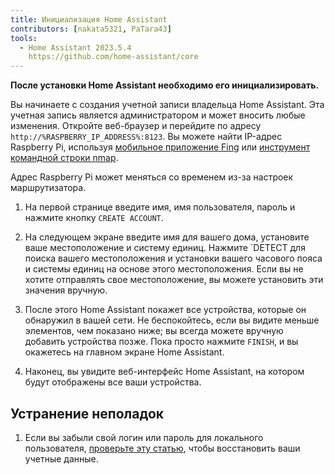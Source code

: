 ```yaml
---
title: Инициализация Home Assistant
contributors: [nakata5321, PaTara43]
tools:
  - Home Assistant 2023.5.4
    https://github.com/home-assistant/core
---
```


**После установки Home Assistant необходимо его инициализировать.**

<robo-wiki-picture src="home-assistant/ha_init.png" />

Вы начинаете с создания учетной записи владельца Home Assistant. Эта учетная запись является администратором и может вносить любые изменения. Откройте веб-браузер и перейдите по адресу `http://%RASPBERRY_IP_ADDRESS%:8123`. Вы можете найти IP-адрес Raspberry Pi, используя [мобильное приложение Fing](https://www.fing.com/products) или [инструмент командной строки nmap](https://vitux.com/find-devices-connected-to-your-network-with-nmap/).

<robo-wiki-note type="note">Адрес Raspberry Pi может меняться со временем из-за настроек маршрутизатора.</robo-wiki-note>

<robo-wiki-video autoplay loop controls :videos="[{src: 'https://cloudflare-ipfs.com/ipfs/QmYd1Mh2VHVyF3WgvFsN3NFkozXscnCVmEV2YG86UKtK3C', type:'mp4'}]" />

1. На первой странице введите имя, имя пользователя, пароль и нажмите кнопку `CREATE ACCOUNT`.

2. На следующем экране введите имя для вашего дома, установите ваше местоположение и систему единиц. Нажмите `DETECT для поиска вашего местоположения и установки вашего часового пояса и системы единиц на основе этого местоположения. Если вы не хотите отправлять свое местоположение, вы можете установить эти значения вручную.

3. После этого Home Assistant покажет все устройства, которые он обнаружил в вашей сети. Не беспокойтесь, если вы видите меньше элементов, чем показано ниже; вы всегда можете вручную добавить устройства позже. Пока просто нажмите `FINISH`, и вы окажетесь на главном экране Home Assistant.

4. Наконец, вы увидите веб-интерфейс Home Assistant, на котором будут отображены все ваши устройства. 


## Устранение неполадок

1. Если вы забыли свой логин или пароль для локального пользователя, [проверьте эту статью](https://www.home-assistant.io/docs/locked_out/), чтобы восстановить ваши учетные данные.

